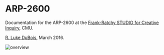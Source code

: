# ARP-2600

Documentation for the ARP-2600 at the [Frank-Ratchy STUDIO for Creative Inquiry](http://studioforcreativeinquiry.org), CMU.

[R. Luke DuBois](https://github.com/rev3rend), March 2016.

![overview](https://github.com/CreativeInquiry/ARP-2600/raw/master/images/00overview.png "Overview")


